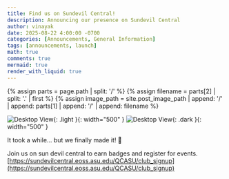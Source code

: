 ```yaml
---
title: Find us on Sundevil Central!
description: Announcing our presence on Sundevil Central
author: vinayak
date: 2025-08-22 4:00:00 -0700
categories: [Announcements, General Information]
tags: [announcements, launch]
math: true
comments: true
mermaid: true
render_with_liquid: true
---
```


{% assign parts = page.path | split: '/' %}
{% assign filename = parts[2] | split: '.' | first %}
{% assign image_path = site.post_image_path | append: '/' | append: parts[1] | append: '/' | append: filename %}

![Desktop View]({{image_path}}/poster.png){: .light }{: width="500" }
![Desktop View]({{image_path}}/posterDark.png){: .dark }{: width="500" }

It took a while… but we finally made it! 🎉

Join us on sun devil central to earn badges and register for events. \
[https://sundevilcentral.eoss.asu.edu/QCASU/club_signup](https://sundevilcentral.eoss.asu.edu/QCASU/club_signup)
